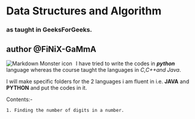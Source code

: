 # Data Structures and Algorithm
### as taught in GeeksForGeeks.

## author @FiNiX-GaMmA 
<img src="markdownmonstericon.png"
     alt="Markdown Monster icon"
     style="float: left; margin-right: 10px;" />

I have tried to write the codes in **_python_** language whereas the course taught the languages in _C,C++and Java_.

I will make specific folders for the 2 languages i am fluent in i.e. **JAVA** and **PYTHON** and put the codes in it.

Contents:-

    1. Finding the number of digits in a number.